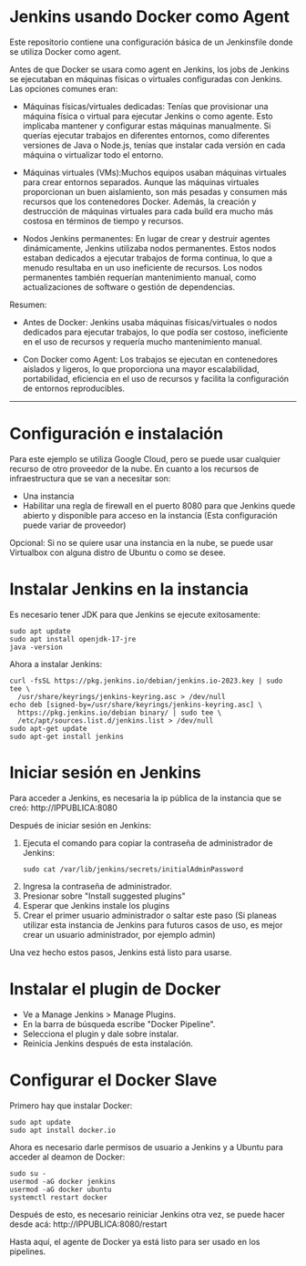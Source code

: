 # Jenkins usando Docker como Agent
Este repositorio contiene una configuración básica de un Jenkinsfile donde se utiliza Docker como agent.

Antes de que Docker se usara como agent en Jenkins, los jobs de Jenkins se ejecutaban en máquinas físicas o virtuales configuradas con Jenkins. Las opciones comunes eran:

- Máquinas físicas/virtuales dedicadas: Tenías que provisionar una máquina física o virtual para ejecutar Jenkins o como agente. Esto implicaba mantener y configurar estas máquinas manualmente. Si querías ejecutar trabajos en diferentes entornos, como diferentes versiones de Java o Node.js, tenías que instalar cada versión en cada máquina o virtualizar todo el entorno.

- Máquinas virtuales (VMs):Muchos equipos usaban máquinas virtuales para crear entornos separados. Aunque las máquinas virtuales proporcionan un buen aislamiento, son más pesadas y consumen más recursos que los contenedores Docker. Además, la creación y destrucción de máquinas virtuales para cada build era mucho más costosa en términos de tiempo y recursos.

- Nodos Jenkins permanentes: En lugar de crear y destruir agentes dinámicamente, Jenkins utilizaba nodos permanentes. Estos nodos estaban dedicados a ejecutar trabajos de forma continua, lo que a menudo resultaba en un uso ineficiente de recursos. Los nodos permanentes también requerían mantenimiento manual, como actualizaciones de software o gestión de dependencias.

Resumen:

- Antes de Docker: Jenkins usaba máquinas físicas/virtuales o nodos dedicados para ejecutar trabajos, lo que podía ser costoso, ineficiente en el uso de recursos y requería mucho mantenimiento manual.

- Con Docker como Agent: Los trabajos se ejecutan en contenedores aislados y ligeros, lo que proporciona una mayor escalabilidad, portabilidad, eficiencia en el uso de recursos y facilita la configuración de entornos reproducibles.

----------------------------------------------------------------------------------
# Configuración e instalación 
Para este ejemplo se utiliza Google Cloud, pero se puede usar cualquier recurso de otro proveedor de la nube. En cuanto a los recursos de infraestructura que se van a necesitar son:
- Una instancia
- Habilitar una regla de firewall en el puerto 8080 para que Jenkins quede abierto y disponible para acceso en la instancia (Esta configuración puede variar de proveedor)

Opcional: Si no se quiere usar una instancia en la nube, se puede usar Virtualbox con alguna distro de Ubuntu o como se desee.

# Instalar Jenkins en la instancia
Es necesario tener JDK para que Jenkins se ejecute exitosamente:  
```
sudo apt update
sudo apt install openjdk-17-jre
java -version
```

Ahora a instalar Jenkins:  
```
curl -fsSL https://pkg.jenkins.io/debian/jenkins.io-2023.key | sudo tee \
  /usr/share/keyrings/jenkins-keyring.asc > /dev/null
echo deb [signed-by=/usr/share/keyrings/jenkins-keyring.asc] \
  https://pkg.jenkins.io/debian binary/ | sudo tee \
  /etc/apt/sources.list.d/jenkins.list > /dev/null
sudo apt-get update
sudo apt-get install jenkins
```

# Iniciar sesión en Jenkins
Para acceder a Jenkins, es necesaria la ip pública de la instancia que se creó: 
http://IPPUBLICA:8080  

Después de iniciar sesión en Jenkins:

1. Ejecuta el comando para copiar la contraseña de administrador de Jenkins:
   ```
   sudo cat /var/lib/jenkins/secrets/initialAdminPassword
   ```
2. Ingresa la contraseña de administrador.
3. Presionar sobre "Install suggested plugins"
4. Esperar que Jenkins instale los plugins
5. Crear el primer usuario administrador o saltar este paso (Si planeas utilizar esta instancia de Jenkins para futuros casos de uso, es mejor crear un usuario administrador, por ejemplo admin)

Una vez hecho estos pasos, Jenkins está listo para usarse.

# Instalar el plugin de Docker

- Ve a Manage Jenkins > Manage Plugins.
- En la barra de búsqueda escribe "Docker Pipeline".
- Selecciona el plugin y dale sobre instalar.
- Reinicia Jenkins después de esta instalación.

# Configurar el Docker Slave

Primero hay que instalar Docker:
```
sudo apt update
sudo apt install docker.io
```

Ahora es necesario darle permisos de usuario a Jenkins y a Ubuntu para acceder al deamon de Docker:

```
sudo su - 
usermod -aG docker jenkins
usermod -aG docker ubuntu
systemctl restart docker
```

Después de esto, es necesario reiniciar Jenkins otra vez, se puede hacer desde acá:
http://IPPUBLICA:8080/restart

Hasta aquí, el agente de Docker ya está listo para ser usado en los pipelines.
   

